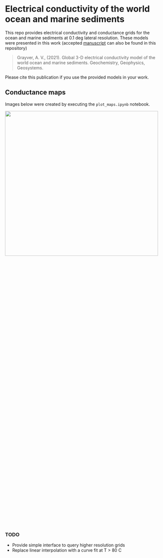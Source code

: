 # Electrical conductivity of the world ocean and marine sediments

This repo provides electrical conductivity and conductance grids for the ocean and marine sediments at 0.1 deg lateral resolution. These models were presented in this work (accepted [manuscript](Manuscript.pdf) can also be found in this repository)

> Grayver, A. V., (2021). Global 3-D electrical conductivity model of the world ocean and marine sediments. Geochemistry, Geophysics, Geosystems.

Please cite this publication if you use the provided models in your work.

## Conductance maps

Images below were created by executing the `plot_maps.ipynb` notebook.

<img src="conductance_maps.png" width="100%" height="35%">

### TODO

- Provide simple interface to query higher resolution grids
- Replace linear interpolation with a curve fit at T > 80 C

